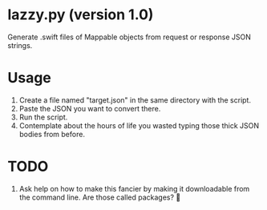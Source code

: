 # lazzy.py (version 1.0)

Generate .swift files of Mappable objects from request or response JSON strings.

# Usage

1. Create a file named "target.json" in the same directory with the script.
2. Paste the JSON you want to convert there.
3. Run the script.
4. Contemplate about the hours of life you wasted typing those thick JSON bodies from before.

# TODO

1. Ask help on how to make this fancier by making it downloadable from the command line. Are those called packages? 🤔
